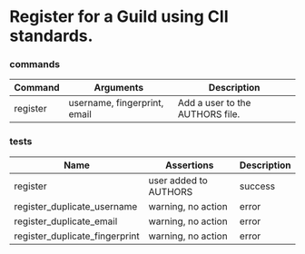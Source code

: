 # Register for a Guild using CII standards.

### commands

| Command | Arguments | Description |
|---------|-----------|-------------|
| register | username, fingerprint, email | Add a user to the AUTHORS file. |

### tests

| Name | Assertions | Description |
|------|------------|-------------|
| register | user added to AUTHORS | success |
| register_duplicate_username | warning, no action | error |
| register_duplicate_email | warning, no action | error |
| register_duplicate_fingerprint | warning, no action | error |
